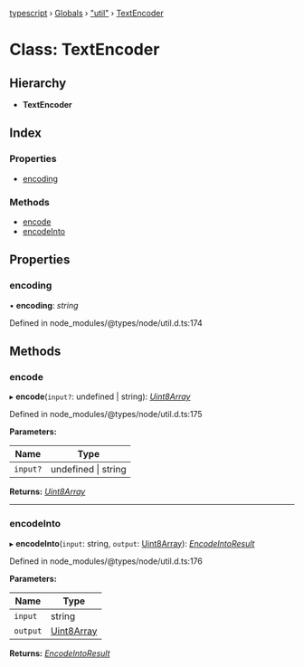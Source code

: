 [typescript](../README.md) › [Globals](../globals.md) › ["util"](../modules/_util_.md) › [TextEncoder](_util_.textencoder.md)

# Class: TextEncoder

## Hierarchy

* **TextEncoder**

## Index

### Properties

* [encoding](_util_.textencoder.md#encoding)

### Methods

* [encode](_util_.textencoder.md#encode)
* [encodeInto](_util_.textencoder.md#encodeinto)

## Properties

###  encoding

• **encoding**: *string*

Defined in node_modules/@types/node/util.d.ts:174

## Methods

###  encode

▸ **encode**(`input?`: undefined | string): *[Uint8Array](../interfaces/uint8array.md)*

Defined in node_modules/@types/node/util.d.ts:175

**Parameters:**

Name | Type |
------ | ------ |
`input?` | undefined &#124; string |

**Returns:** *[Uint8Array](../interfaces/uint8array.md)*

___

###  encodeInto

▸ **encodeInto**(`input`: string, `output`: [Uint8Array](../interfaces/uint8array.md)): *[EncodeIntoResult](../interfaces/_util_.encodeintoresult.md)*

Defined in node_modules/@types/node/util.d.ts:176

**Parameters:**

Name | Type |
------ | ------ |
`input` | string |
`output` | [Uint8Array](../interfaces/uint8array.md) |

**Returns:** *[EncodeIntoResult](../interfaces/_util_.encodeintoresult.md)*
